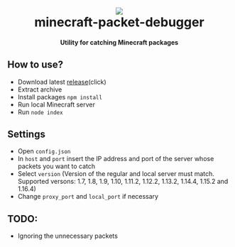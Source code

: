<h1 align="center">
  <a href="https://github.com/shketov/minecraft-packet-debugger"><img src="https://assets.tiltify.com/uploads/event/thumbnail/9782/Baconater_1000.png"></a>
  <br>
  minecraft-packet-debugger
  <br>
</h1>

<h4 align="center">Utility for catching Minecraft packages</h4>


## How to use?

  * Download latest [release](https://github.com/shketov/minecraft-packet-debugger/releases/)(click)
  * Extract archive
  * Install packages `npm install` 
  * Run local Minecraft server
  * Run `node index`

## Settings

  * Open `config.json`
  * In `host` and `port` insert the IP address and port of the server whose packets you want to catch
  * Select `version` (Version of the regular and local server must match. Supported versons: 1.7, 1.8, 1.9, 1.10, 1.11.2, 1.12.2, 1.13.2, 1.14.4, 1.15.2 and 1.16.4)
  * Change `proxy_port` and `local_port` if necessary

## TODO:
  * Ignoring the unnecessary packets


